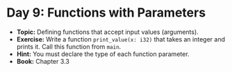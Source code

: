 # Day 9: Functions with Parameters

- **Topic:** Defining functions that accept input values (arguments).
- **Exercise:** Write a function `print_value(x: i32)` that takes an integer and prints it. Call this function from `main`.
- **Hint:** You must declare the type of each function parameter.
- **Book:** Chapter 3.3